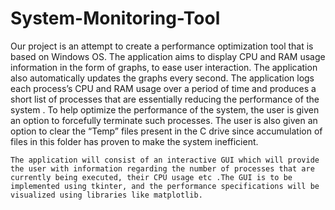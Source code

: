 # System-Monitoring-Tool

Our project is an attempt to create a performance optimization tool that is based on Windows OS. The application aims to display CPU  and RAM usage information in the form of graphs, to ease user interaction.
The application also automatically updates the graphs every second. The application logs each process’s CPU and RAM usage over a period of time and produces a short list of processes that are essentially reducing the performance of the system . To help optimize the performance of the system, the user is given an option to forcefully terminate such processes. The user is also given an option to clear the “Temp” files present in the C drive since accumulation of files in this folder has proven to make the system inefficient. 
	
	The application will consist of an interactive GUI which will provide the user with information regarding the number of processes that are currently being executed, their CPU usage etc .The GUI is to be implemented using tkinter, and the performance specifications will be visualized using libraries like matplotlib. 


